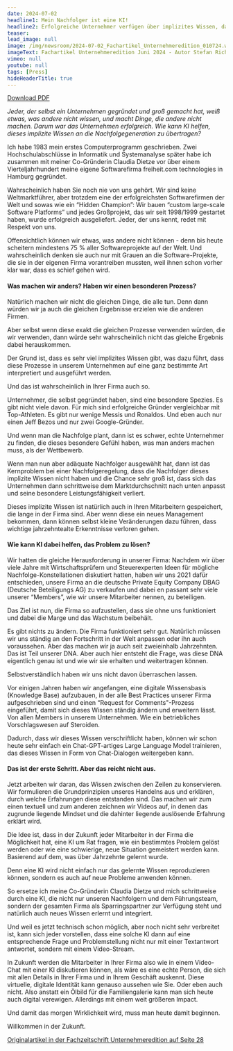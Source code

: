 ```yaml
---
date: 2024-07-02
headline1: Mein Nachfolger ist eine KI!
headline2: Erfolgreiche Unternehmer verfügen über implizites Wissen, das nur schwer zu übertragen ist. 
teaser: 
lead_image: null
image: /img/newsroom/2024-07-02_Fachartikel_Unternehmeredition_010724.webp
imageText: Fachartikel Unternehmeredition Juni 2024 - Autor Stefan Richter 
vimeo: null
youtube: null
tags: [Press]
hideHeaderTitle: true
---
```


<span class="text-lg">[Download PDF](/downloads/Fachartikel_Unternehmeredition0624_freiheit.com)</span>

*Jeder, der selbst ein Unternehmen gegründet und groß gemacht hat, weiß etwas, was andere nicht wissen, und macht Dinge, die andere nicht machen. Darum war das Unternehmen erfolgreich. Wie kann KI helfen, dieses implizite Wissen an die Nachfolgegeneration zu übertragen?*

Ich habe 1983 mein erstes Computerprogramm geschrieben. Zwei Hochschulabschlüsse in Informatik und Systemanalyse später habe ich zusammen mit meiner Co-Gründerin Claudia Dietze vor über einem Vierteljahrhundert meine eigene Softwarefirma freiheit.com technologies in Hamburg gegründet. 

Wahrscheinlich haben Sie noch nie von uns gehört. Wir sind keine Weltmarktführer, aber trotzdem eine der erfolgreichsten Softwarefirmen der Welt und sowas wie ein “Hidden Champion”: Wir bauen “custom large-scale Software Platforms” und jedes Großprojekt, das wir seit 1998/1999 gestartet haben, wurde erfolgreich ausgeliefert. Jeder, der uns kennt, redet mit Respekt von uns.

Offensichtlich können wir etwas, was andere nicht können - denn bis heute scheitern mindestens 75 % aller Softwareprojekte auf der Welt. Und wahrscheinlich denken sie auch nur mit Grauen an die Software-Projekte, die sie in der eigenen Firma vorantreiben mussten, weil ihnen schon vorher klar war, dass es schief gehen wird. 

#### Was machen wir anders? Haben wir einen besonderen Prozess?

Natürlich machen wir nicht die gleichen Dinge, die alle tun. Denn dann würden wir ja auch die gleichen Ergebnisse erzielen wie die anderen Firmen. 

Aber selbst wenn diese exakt die gleichen Prozesse verwenden würden, die wir verwenden, dann würde sehr wahrscheinlich nicht das gleiche Ergebnis dabei herauskommen.

Der Grund ist, dass es sehr viel implizites Wissen gibt, was dazu führt, dass diese Prozesse in unserem Unternehmen auf eine ganz bestimmte Art interpretiert und ausgeführt werden. 

Und das ist wahrscheinlich in Ihrer Firma auch so.

Unternehmer, die selbst gegründet haben, sind eine besondere Spezies. Es gibt nicht viele davon. Für mich sind erfolgreiche Gründer vergleichbar mit Top-Athleten. Es gibt nur wenige Messis und Ronaldos. Und eben auch nur einen Jeff Bezos und nur zwei Google-Gründer. 

Und wenn man die Nachfolge plant, dann ist es schwer, echte Unternehmer zu finden, die dieses besondere Gefühl haben, was man anders machen muss, als der Wettbewerb. 

Wenn man nun aber adäquate Nachfolger ausgewählt hat, dann ist das Kernproblem bei einer Nachfolgeregelung, dass die Nachfolger dieses implizite Wissen nicht haben und die Chance sehr groß ist, dass sich das Unternehmen dann schrittweise dem Marktdurchschnitt nach unten anpasst und seine besondere Leistungsfähigkeit verliert.

Dieses implizite Wissen ist natürlich auch in Ihren Mitarbeitern gespeichert, die lange in der Firma sind. Aber wenn diese ein neues Management bekommen, dann können selbst kleine Veränderungen dazu führen, dass wichtige jahrzehntealte Erkenntnisse verloren gehen.

#### Wie kann KI dabei helfen, das Problem zu lösen?

Wir hatten die gleiche Herausforderung in unserer Firma: Nachdem wir über viele Jahre mit Wirtschaftsprüfern und Steuerexperten Ideen für mögliche Nachfolge-Konstellationen diskutiert hatten, haben wir uns 2021 dafür entschieden, unsere Firma an die deutsche Private Equity Company DBAG 
(Deutsche Beteiligungs AG) zu verkaufen und dabei en passant sehr viele unserer “Members”, wie wir unsere Mitarbeiter nennen, zu beteiligen.

Das Ziel ist nun, die Firma so aufzustellen, dass sie ohne uns funktioniert und dabei die Marge und das Wachstum beibehält.

Es gibt nichts zu ändern. Die Firma funktioniert sehr gut. Natürlich müssen wir uns ständig an den Fortschritt in der Welt anpassen oder ihn auch voraussehen. Aber das machen wir ja auch seit zweieinhalb Jahrzehnten. Das ist Teil unserer DNA. Aber auch hier entsteht die Frage, was diese DNA eigentlich genau ist und wie wir sie erhalten und weitertragen können.

Selbstverständlich haben wir uns nicht davon überraschen lassen. 

Vor einigen Jahren haben wir angefangen, eine digitale Wissensbasis (Knowledge Base) aufzubauen, in der alle Best Practices unserer Firma aufgeschrieben sind und einen “Request for Comments"-Prozess eingeführt, damit sich dieses Wissen ständig ändern und erweitern lässt. Von allen Members in unserem Unternehmen. Wie ein betriebliches Vorschlagswesen auf Steroiden.

Dadurch, dass wir dieses Wissen verschriftlicht haben, können wir schon heute sehr einfach ein Chat-GPT-artiges Large Language Model trainieren, das dieses Wissen in Form von Chat-Dialogen weitergeben kann.

#### Das ist der erste Schritt. Aber das reicht nicht aus.

Jetzt arbeiten wir daran, das Wissen zwischen den Zeilen zu konservieren. Wir formulieren die Grundprinzipien unseres Handelns aus und erklären, durch welche Erfahrungen diese entstanden sind. Das machen wir zum einen textuell und zum anderen zeichnen wir Videos auf, in denen das zugrunde liegende Mindset und die dahinter liegende auslösende Erfahrung erklärt wird.

Die Idee ist, dass in der Zukunft jeder Mitarbeiter in der Firma die Möglichkeit hat, eine KI um Rat fragen, wie ein bestimmtes Problem gelöst werden oder wie eine schwierige, neue Situation gemeistert werden kann. Basierend auf dem, was über Jahrzehnte gelernt wurde.

Denn eine KI wird nicht einfach nur das gelernte Wissen reproduzieren können, sondern es auch auf neue Probleme anwenden können.

So ersetze ich meine Co-Gründerin Claudia Dietze und mich schrittweise durch eine KI, die nicht nur unseren Nachfolgern und dem Führungsteam, sondern der gesamten Firma als Sparringspartner zur Verfügung steht und natürlich auch neues Wissen erlernt und integriert.

Und weil es jetzt technisch schon möglich, aber noch nicht sehr verbreitet ist, kann sich jeder vorstellen, dass eine solche KI dann auf eine entsprechende Frage und Problemstellung nicht nur mit einer Textantwort antwortet, sondern mit einem Video-Stream.

In Zukunft werden die Mitarbeiter in Ihrer Firma also wie in einem Video-Chat mit einer KI diskutieren können, als wäre es eine echte Person, die sich mit allen Details in Ihrer Firma und in Ihrem Geschäft auskennt. 
Diese virtuelle, digitale Identität kann genauso aussehen wie Sie. Oder eben auch nicht. Also anstatt ein Ölbild für die Familiengalerie kann man sich heute auch digital verewigen. Allerdings mit einem weit größeren Impact.

Und damit das morgen Wirklichkeit wird, muss man heute damit beginnen.

Willkommen in der Zukunft.

[Originalartikel in der Fachzeitschrift Unternehmeredition auf Seite 28](https://www.google.com/url?q=https://www.unternehmeredition.de/wp-content/uploads/_EPAPER_/epaper-Unternehmeredition-2-2024/&sa=D&source=docs&ust=1720003036185118&usg=AOvVaw31iXHcd0FDbZCn3ALm7g1s)